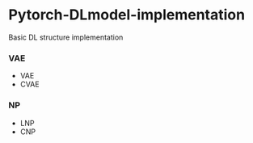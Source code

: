 # Pytorch-DLmodel-implementation
Basic DL structure implementation
### VAE
- VAE
- CVAE

### NP
- LNP
- CNP
